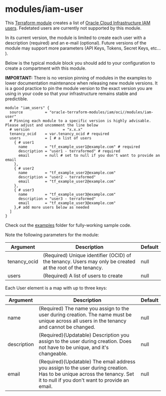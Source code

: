 # modules/iam-user

This [Terraform module](https://www.terraform.io/docs/modules/index.html) creates a list of [Oracle Cloud Infrastructure  IAM users](https://docs.cloud.oracle.com/iaas/Content/Identity/Tasks/managingusers.htm). Fedetated users are currently not supported by this module.

In its current version, the module is limited to create each user with a description (required) and an e-mail (optional). Future versions of the module may support more parameters (API Keys, Tokens, Secret Keys, etc... ).

Below is the typical module block you should add to your configuration to create a compartment with this module.

**IMPORTANT:** There is no version pinning of modules in the examples to lower documentation maintenance when releasing new module versions. It is a good practice to pin the module version to the exact version you are using in your code so that your infrastructure remains stable and predictible.

```hcl
module "iam_users" {
  source          = "oracle-terraform-modules/iam/oci//modules/iam-user"
  # Pinning each module to a specific version is highly advisable. Please adjust and uncomment the line below
  # version               = "x.x.x"
  tenancy_ocid    = var.tenancy_ocid # required
  users           = [ # a list of users
    { # user1
      name        = "tf_example_user1@example.com" # required
      description = "user1 - terraformed" # required
      email       = null # set to null if you don't want to provide an email 
    },
    { # user2
      name        = "tf_example_user2@example.com"
      description = "user2 - terraformed"
      email       = "tf_example_user2@example.com"
    },
    { # user3
      name        = "tf_example_user3@example.com"
      description = "user3 - terraformed"
      email       = "tf_example_user3@example.com"
    },# add more users below as needed
  ]
}
```

Check out the [examples](https://github.com/oracle-terraform-modules/terraform-oci-iam/tree/master/examples) folder for fully-working sample code.

Note the following parameters for the module:

Argument | Description | Default
--- | --- | ---
tenancy_ocid | (Required) Unique identifier (OCID) of the tenancy. Users may only be created at the root of the tenancy. | null
users | (Required) A list of users to create | null

Each User element is a map with up to three keys:

Argument | Description | Default
--- | --- | ---
name | (Required) The name you assign to the user during creation. The name must be unique across all users in the tenancy and cannot be changed. | null
description | (Required)(Updatable) Description you assign to the user during creation. Does not have to be unique, and it's changeable. | null
email | (Required)(Updatable) The email address you assign to the user during creation. Has to be unique across the tenancy. Set it to null if you don't want to provide an email. | null
